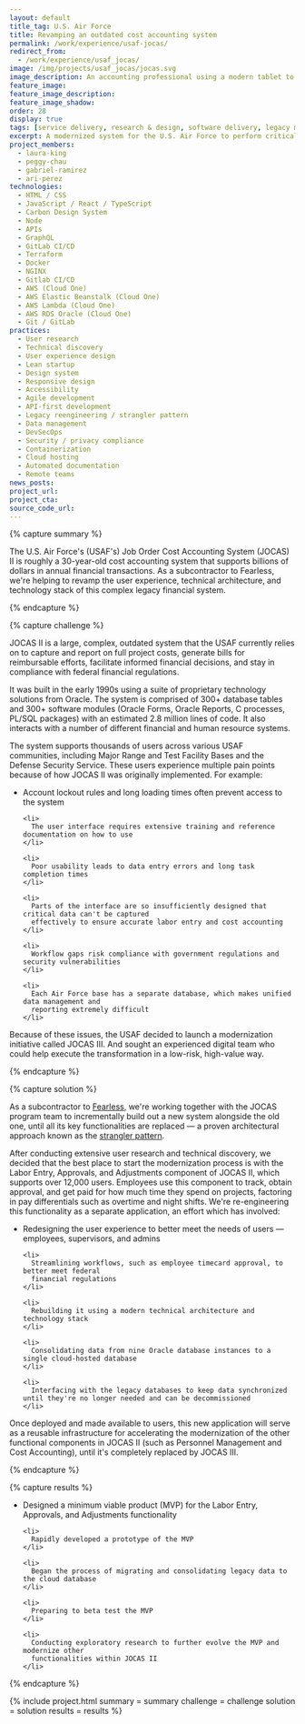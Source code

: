 ```yaml
---
layout: default
title_tag: U.S. Air Force
title: Revamping an outdated cost accounting system
permalink: /work/experience/usaf-jocas/
redirect_from:
  - /work/experience/usaf_jocas/
image: /img/projects/usaf_jocas/jocas.svg
image_description: An accounting professional using a modern tablet to perform accounting functions, with an old desktop system in the background.
feature_image:
feature_image_description:
feature_image_shadow:
order: 28
display: true
tags: [service delivery, research & design, software delivery, legacy modernization, devops, cloud & platforms, data & analytics, apis, security & privacy, defense, air force, laura king, peggy chau, gabriel ramirez, ari perez]
excerpt: A modernized system for the U.S. Air Force to perform critical cost accounting functions.
project_members:
  - laura-king
  - peggy-chau
  - gabriel-ramirez
  - ari-perez
technologies:
  - HTML / CSS
  - JavaScript / React / TypeScript
  - Carbon Design System
  - Node
  - APIs
  - GraphQL
  - GitLab CI/CD
  - Terraform
  - Docker
  - NGINX
  - Gitlab CI/CD
  - AWS (Cloud One)
  - AWS Elastic Beanstalk (Cloud One)
  - AWS Lambda (Cloud One)
  - AWS RDS Oracle (Cloud One)
  - Git / GitLab
practices:
  - User research
  - Technical discovery
  - User experience design
  - Lean startup
  - Design system
  - Responsive design
  - Accessibility
  - Agile development
  - API-first development
  - Legacy reengineering / strangler pattern
  - Data management
  - DevSecOps
  - Security / privacy compliance
  - Containerization
  - Cloud hosting
  - Automated documentation
  - Remote teams
news_posts:
project_url:
project_cta:
source_code_url:
---
```


{% capture summary %}
  <p>
    The U.S. Air Force's (USAF's) Job Order Cost Accounting System (JOCAS) II is
    roughly a 30-year-old cost accounting system that supports billions of dollars
    in annual financial transactions. As a subcontractor to Fearless, we're helping
    to revamp the user experience, technical architecture, and technology stack of
    this complex legacy financial system.
  </p>
{% endcapture %}

{% capture challenge %}
  <p>
    JOCAS II is a large, complex, outdated system that the USAF currently relies on to
    capture and report on full project costs, generate bills for reimbursable efforts,
    facilitate informed financial decisions, and stay in compliance with federal
    financial regulations.
  </p>

  <p>
    It was built in the early 1990s using a suite of proprietary technology solutions from Oracle.
    The system is comprised of 300+ database tables and 300+ software modules (Oracle Forms,
    Oracle Reports, C processes, PL/SQL packages) with an estimated 2.8 million lines of code.
    It also interacts with a number of different financial and human resource systems.
  </p>

  <p>
    The system supports thousands of users across various USAF communities, including Major
    Range and Test Facility Bases and the Defense Security Service. These users experience
    multiple pain points because of how JOCAS II was originally implemented. For example:
  </p>

  <ul>
    <li>
      Account lockout rules and long loading times often prevent access to the system
    </li>

    <li>
      The user interface requires extensive training and reference documentation on how to use
    </li>

    <li>
      Poor usability leads to data entry errors and long task completion times
    </li>

    <li>
      Parts of the interface are so insufficiently designed that critical data can't be captured
      effectively to ensure accurate labor entry and cost accounting
    </li>

    <li>
      Workflow gaps risk compliance with government regulations and security vulnerabilities
    </li>

    <li>
      Each Air Force base has a separate database, which makes unified data management and
      reporting extremely difficult
    </li>
  </ul>

  <p>
    Because of these issues, the USAF decided to launch a modernization initiative called
    JOCAS III. And sought an experienced digital team who could help execute the transformation
    in a low-risk, high-value way.
  </p>
{% endcapture %}

{% capture solution %}
  <p>
    As a subcontractor to <a href="https://fearless.tech/">Fearless</a>, we're working together
    with the JOCAS program team to incrementally build out a new system alongside the old one,
    until all its key functionalities are replaced &mdash; a proven architectural approach known
    as the <a href="https://martinfowler.com/bliki/StranglerFigApplication.html">strangler pattern</a>.
  </p>

  <p>
    After conducting extensive user research and technical discovery, we decided that
    the best place to start the modernization process is with the Labor Entry, Approvals,
    and Adjustments component of JOCAS II, which supports over 12,000 users. Employees
    use this component to track, obtain approval, and get paid for how much time they
    spend on projects, factoring in pay differentials such as overtime and night shifts.
    We're re-engineering this functionality as a separate application, an effort which
    has involved:
  </p>

  <ul>
    <li>
      Redesigning the user experience to better meet the needs of users &mdash; employees,
      supervisors, and admins
    </li>

    <li>
      Streamlining workflows, such as employee timecard approval, to better meet federal
      financial regulations
    </li>

    <li>
      Rebuilding it using a modern technical architecture and technology stack
    </li>

    <li>
      Consolidating data from nine Oracle database instances to a single cloud-hosted database
    </li>

    <li>
      Interfacing with the legacy databases to keep data synchronized until they're no longer needed and can be decommissioned
    </li>
  </ul>

  <p>
    Once deployed and made available to users, this new application will serve as a
    reusable infrastructure for accelerating the modernization of the other functional
    components in JOCAS II (such as Personnel Management and Cost Accounting), until it's
    completely replaced by JOCAS III.
  </p>
{% endcapture %}

{% capture results %}
  <ul>
    <li>
      Designed a minimum viable product (MVP) for the Labor Entry, Approvals, and
      Adjustments functionality
    </li>

    <li>
      Rapidly developed a prototype of the MVP
    </li>

    <li>
      Began the process of migrating and consolidating legacy data to the cloud database
    </li>

    <li>
      Preparing to beta test the MVP
    </li>

    <li>
      Conducting exploratory research to further evolve the MVP and modernize other
      functionalities within JOCAS II
    </li>
  </ul>
{% endcapture %}

{% include project.html
  summary = summary
  challenge = challenge
  solution = solution
  results = results
%}
